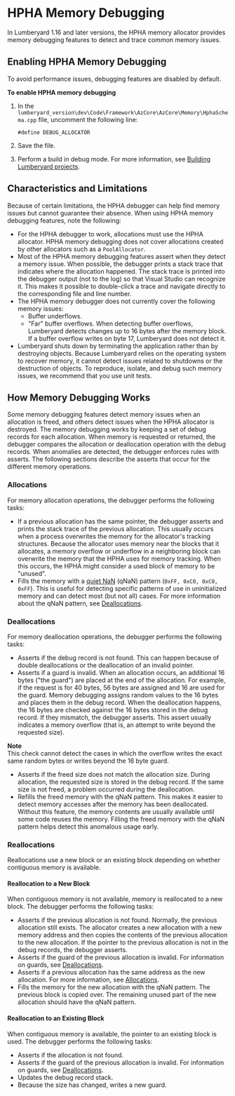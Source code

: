 # HPHA Memory Debugging<a name="memory-management-debugging-hpha"></a>

In Lumberyard 1\.16 and later versions, the HPHA memory allocator provides memory debugging features to detect and trace common memory issues\.

## Enabling HPHA Memory Debugging<a name="memory-management-debugging-hpha-enabling-hpha-memory-debugging"></a>

To avoid performance issues, debugging features are disabled by default\.

**To enable HPHA memory debugging**

1. In the `lumberyard_version\dev\Code\Framework\AzCore\AzCore\Memory\HphaSchema.cpp` file, uncomment the following line:

   ```
   #define DEBUG_ALLOCATOR
   ```

1. Save the file\.

1. Perform a build in debug mode\. For more information, see [Building Lumberyard projects](game-build-intro.md)\.

## Characteristics and Limitations<a name="memory-management-debugging-hpha-observations-and-limitations"></a>

Because of certain limitations, the HPHA debugger can help find memory issues but cannot guarantee their absence\. When using HPHA memory debugging features, note the following:
+ For the HPHA debugger to work, allocations must use the HPHA allocator\. HPHA memory debugging does not cover allocations created by other allocators such as a `PoolAllocator`\.
+ Most of the HPHA memory debugging features assert when they detect a memory issue\. When possible, the debugger prints a stack trace that indicates where the allocation happened\. The stack trace is printed into the debugger output \(not to the log\) so that Visual Studio can recognize it\. This makes it possible to double\-click a trace and navigate directly to the corresponding file and line number\.
+ The HPHA memory debugger does not currently cover the following memory issues:
  + Buffer underflows\.
  + "Far" buffer overflows\. When detecting buffer overflows, Lumberyard detects changes up to 16 bytes after the memory block\. If a buffer overflow writes on byte 17, Lumberyard does not detect it\.
+ Lumberyard shuts down by terminating the application rather than by destroying objects\. Because Lumberyard relies on the operating system to recover memory, it cannot detect issues related to shutdowns or the destruction of objects\. To reproduce, isolate, and debug such memory issues, we recommend that you use unit tests\.

## How Memory Debugging Works<a name="memory-management-debugging-hpha-how-memory-debugging-works"></a>

Some memory debugging features detect memory issues when an allocation is freed, and others detect issues when the HPHA allocator is destroyed\. The memory debugging works by keeping a set of debug records for each allocation\. When memory is requested or returned, the debugger compares the allocation or deallocation operation with the debug records\. When anomalies are detected, the debugger enforces rules with asserts\. The following sections describe the asserts that occur for the different memory operations\.

### Allocations<a name="memory-management-debugging-hpha-allocations"></a>

For memory allocation operations, the debugger performs the following tasks:
+ If a previous allocation has the same pointer, the debugger asserts and prints the stack trace of the previous allocation\. This usually occurs when a process overwrites the memory for the allocator's tracking structures\. Because the allocator uses memory near the blocks that it allocates, a memory overflow or underflow in a neighboring block can overwrite the memory that the HPHA uses for memory tracking\. When this occurs, the HPHA might consider a used block of memory to be "unused"\.
+ Fills the memory with a [quiet NaN](https://en.wikipedia.org/wiki/NaN) \(qNaN\) pattern \(`0xFF, 0xC0, 0xC0, 0xFF`\)\. This is useful for detecting specific patterns of use in uninitialized memory and can detect most \(but not all\) cases\. For more information about the qNaN pattern, see [Deallocations](#memory-management-debugging-hpha-deallocations)\.

### Deallocations<a name="memory-management-debugging-hpha-deallocations"></a>

For memory deallocation operations, the debugger performs the following tasks:
+ Asserts if the debug record is not found\. This can happen because of double deallocations or the deallocation of an invalid pointer\.
+ Asserts if a guard is invalid\. When an allocation occurs, an additional 16 bytes \("the guard"\) are placed at the end of the allocation\. For example, if the request is for 40 bytes, 56 bytes are assigned and 16 are used for the guard\. Memory debugging assigns random values to the 16 bytes and places them in the debug record\. When the deallocation happens, the 16 bytes are checked against the 16 bytes stored in the debug record\. If they mismatch, the debugger asserts\. This assert usually indicates a memory overflow \(that is, an attempt to write beyond the requested size\)\.

**Note**  
This check cannot detect the cases in which the overflow writes the exact same random bytes or writes beyond the 16 byte guard\.
+ Asserts if the freed size does not match the allocation size\. During allocation, the requested size is stored in the debug record\. If the same size is not freed, a problem occurred during the deallocation\.
+ Refills the freed memory with the qNaN pattern\. This makes it easier to detect memory accesses after the memory has been deallocated\. Without this feature, the memory contents are usually available until some code reuses the memory\. Filling the freed memory with the qNaN pattern helps detect this anomalous usage early\.

### Reallocations<a name="memory-management-debugging-hpha-reallocations"></a>

Reallocations use a new block or an existing block depending on whether contiguous memory is available\.

#### Reallocation to a New Block<a name="memory-management-debugging-hpha-reallocation-to-a-new-block"></a>

When contiguous memory is not available, memory is reallocated to a new block\. The debugger performs the following tasks:
+ Asserts if the previous allocation is not found\. Normally, the previous allocation still exists\. The allocator creates a new allocation with a new memory address and then copies the contents of the previous allocation to the new allocation\. If the pointer to the previous allocation is not in the debug records, the debugger asserts\.
+ Asserts if the guard of the previous allocation is invalid\. For information on guards, see [Deallocations](#memory-management-debugging-hpha-deallocations)\.
+ Asserts if a previous allocation has the same address as the new allocation\. For more information, see [Allocations](#memory-management-debugging-hpha-allocations)\.
+ Fills the memory for the new allocation with the qNaN pattern\. The previous block is copied over\. The remaining unused part of the new allocation should have the qNaN pattern\.

#### Reallocation to an Existing Block<a name="memory-management-debugging-hpha-reallocation-to-an-existing-block"></a>

When contiguous memory is available, the pointer to an existing block is used\. The debugger performs the following tasks:
+ Asserts if the allocation is not found\.
+ Asserts if the guard of the previous allocation is invalid\. For information on guards, see [Deallocations](#memory-management-debugging-hpha-deallocations)\.
+ Updates the debug record stack\.
+ Because the size has changed, writes a new guard\.